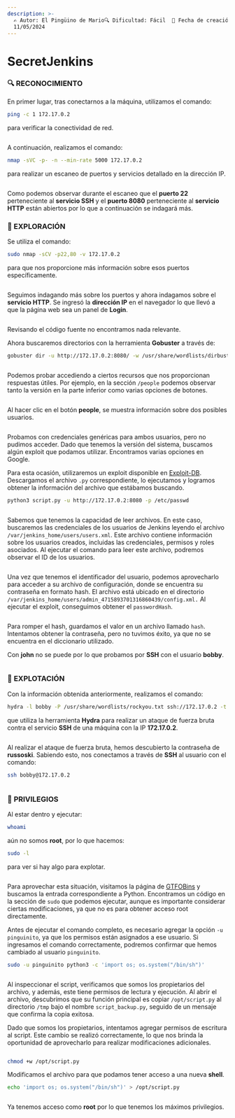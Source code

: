 ```yaml
---
description: >-
  ✍️ Autor: El Pingüino de Mario🔍 Dificultad: Fácil  📅 Fecha de creación:
  11/05/2024
---
```


# SecretJenkins

### 🔍 RECONOCIMIENTO

En primer lugar, tras conectarnos a la máquina, utilizamos el comando:

```bash
ping -c 1 172.17.0.2
```

para verificar la conectividad de red.

<figure><img src="../../.gitbook/assets/image (593).png" alt=""><figcaption></figcaption></figure>

A continuación, realizamos el comando:

```bash
nmap -sVC -p- -n --min-rate 5000 172.17.0.2
```

para realizar un escaneo de puertos y servicios detallado en la dirección IP.

<figure><img src="../../.gitbook/assets/image (595).png" alt=""><figcaption></figcaption></figure>

Como podemos observar durante el escaneo que el **puerto 22** perteneciente al **servicio SSH** y el **puerto 8080** perteneciente al **servicio HTTP** están abiertos por lo que a continuación se indagará más.

### 🔎 EXPLORACIÓN

Se utiliza el comando:

```bash
sudo nmap -sCV -p22,80 -v 172.17.0.2
```

para que nos proporcione más información sobre esos puertos específicamente.

<figure><img src="../../.gitbook/assets/image (596).png" alt=""><figcaption></figcaption></figure>

Seguimos indagando más sobre los puertos y ahora indagamos sobre el **servicio HTTP**. Se ingresó la **dirección IP** en el navegador lo que llevó a que la página web sea un panel de **Login**.

<figure><img src="../../.gitbook/assets/image (597).png" alt=""><figcaption></figcaption></figure>

Revisando el código fuente no encontramos nada relevante.

Ahora buscaremos directorios con la herramienta **Gobuster** a través de:

```bash
gobuster dir -u http://172.17.0.2:8080/ -w /usr/share/wordlists/dirbuster/directory-list-lowercase-2.3-medium.txt
```

<figure><img src="../../.gitbook/assets/image (598).png" alt=""><figcaption></figcaption></figure>

Podemos probar accediendo a ciertos recursos que nos proporcionan respuestas útiles. Por ejemplo, en la sección `/people` podemos observar tanto la versión en la parte inferior como varias opciones de botones.

<figure><img src="../../.gitbook/assets/image (602).png" alt=""><figcaption></figcaption></figure>

Al hacer clic en el botón **people**, se muestra información sobre dos posibles usuarios.

<figure><img src="../../.gitbook/assets/image (603).png" alt=""><figcaption></figcaption></figure>

Probamos con credenciales genéricas para ambos usuarios, pero no pudimos acceder. Dado que tenemos la versión del sistema, buscamos algún exploit que podamos utilizar. Encontramos varias opciones en Google.

Para esta ocasión, utilizaremos un exploit disponible en [Exploit-DB](https://www.exploit-db.com/exploits/51993). Descargamos el archivo `.py` correspondiente, lo ejecutamos y logramos obtener la información del archivo que estábamos buscando.

```bash
python3 script.py -u http://172.17.0.2:8080 -p /etc/passwd
```

<figure><img src="../../.gitbook/assets/image (604).png" alt=""><figcaption></figcaption></figure>

Sabemos que tenemos la capacidad de leer archivos. En este caso, buscaremos las credenciales de los usuarios de Jenkins leyendo el archivo `/var/jenkins_home/users/users.xml`. Este archivo contiene información sobre los usuarios creados, incluidas las credenciales, permisos y roles asociados. Al ejecutar el comando para leer este archivo, podremos observar el ID de los usuarios.

<figure><img src="../../.gitbook/assets/image (606).png" alt=""><figcaption></figcaption></figure>

Una vez que tenemos el identificador del usuario, podemos aprovecharlo para acceder a su archivo de configuración, donde se encuentra su contraseña en formato hash. El archivo está ubicado en el directorio `/var/jenkins_home/users/admin_4715893701316860439/config.xml.` Al ejecutar el exploit, conseguimos obtener el `passwordHash`.

<figure><img src="../../.gitbook/assets/image (607).png" alt=""><figcaption></figcaption></figure>

Para romper el hash, guardamos el valor en un archivo llamado `hash`. Intentamos obtener la contraseña, pero no tuvimos éxito, ya que no se encuentra en el diccionario utilizado.

Con **john** no se puede por lo que probamos por **SSH** con el usuario **bobby**.

<figure><img src="../../.gitbook/assets/image (610).png" alt=""><figcaption></figcaption></figure>

### 🚀 **EXPLOTACIÓN**

Con la información obtenida anteriormente, realizamos el comando:

```bash
hydra -l bobby -P /usr/share/wordlists/rockyou.txt ssh://172.17.0.2 -t 5
```

que utiliza la herramienta **Hydra** para realizar un ataque de fuerza bruta contra el servicio **SSH** de una máquina con la IP **172.17.0.2**.

<figure><img src="../../.gitbook/assets/image (609).png" alt=""><figcaption></figcaption></figure>

Al realizar el ataque de fuerza bruta, hemos descubierto la contraseña de **russoski**. Sabiendo esto, nos conectamos a través de **SSH** al usuario con el comando:

```bash
ssh bobby@172.17.0.2
```

<figure><img src="../../.gitbook/assets/image (611).png" alt=""><figcaption></figcaption></figure>

### 🔐 **PRIVILEGIOS**

Al estar dentro y ejecutar:

```bash
whoami
```

aún no somos **root**, por lo que hacemos:

```bash
sudo -l
```

para ver si hay algo para explotar.

<figure><img src="../../.gitbook/assets/image (612).png" alt=""><figcaption></figcaption></figure>

Para aprovechar esta situación, visitamos la página de [GTFOBins](https://gtfobins.github.io/gtfobins/python/#sudo) y buscamos la entrada correspondiente a Python. Encontramos un código en la sección de `sudo` que podemos ejecutar, aunque es importante considerar ciertas modificaciones, ya que no es para obtener acceso root directamente.

Antes de ejecutar el comando completo, es necesario agregar la opción `-u pinguinito`, ya que los permisos están asignados a ese usuario. Si ingresamos el comando correctamente, podremos confirmar que hemos cambiado al usuario `pinguinito`.

```bash
sudo -u pinguinito python3 -c 'import os; os.system("/bin/sh")'
```

<figure><img src="../../.gitbook/assets/image (613).png" alt=""><figcaption></figcaption></figure>

Al inspeccionar el script, verificamos que somos los propietarios del archivo, y además, este tiene permisos de lectura y ejecución. Al abrir el archivo, descubrimos que su función principal es copiar `/opt/script.py` al directorio `/tmp` bajo el nombre `script_backup.py`, seguido de un mensaje que confirma la copia exitosa.

Dado que somos los propietarios, intentamos agregar permisos de escritura al script. Este cambio se realizó correctamente, lo que nos brinda la oportunidad de aprovecharlo para realizar modificaciones adicionales.

<figure><img src="../../.gitbook/assets/image (614).png" alt=""><figcaption></figcaption></figure>

```bash
chmod +w /opt/script.py
```

Modificamos el archivo para que podamos tener acceso a una nueva **shell**.

```bash
echo 'import os; os.system("/bin/sh")' > /opt/script.py
```

<figure><img src="../../.gitbook/assets/image (615).png" alt=""><figcaption></figcaption></figure>

Ya tenemos acceso como **root** por lo que tenemos los máximos privilegios.
